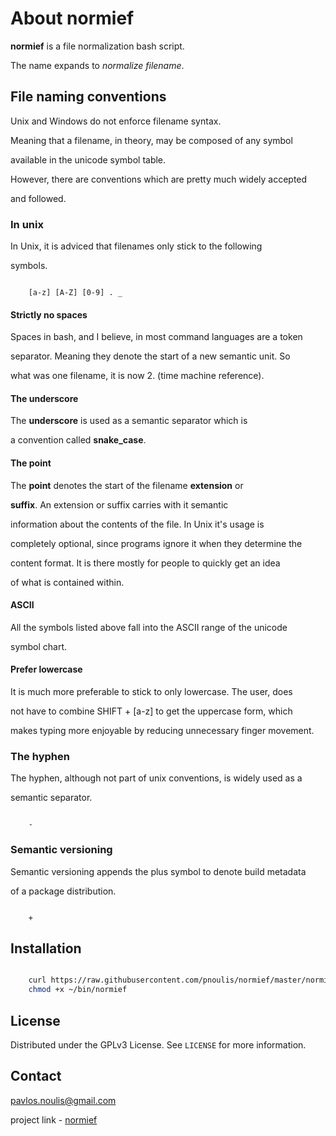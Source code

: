 # About normief

**normief** is a file normalization bash script.

The name expands to *normalize filename*.


## File naming conventions

Unix and Windows do not enforce filename syntax.

Meaning that a filename, in theory, may be composed of any symbol

available in the unicode symbol table.

However, there are conventions which are pretty much widely accepted

and followed.


### In unix

In Unix, it is adviced that filenames only stick to the following

symbols.


```shell

    [a-z] [A-Z] [0-9] . _

```


#### Strictly no spaces

Spaces in bash, and I believe, in most command languages are a token

separator. Meaning they denote the start of a new semantic unit. So

what was one filename, it is now 2. (time machine reference).


#### The underscore

The **underscore** is used as a semantic separator which is

a convention called **snake_case**.


#### The point

The **point** denotes the start of the filename **extension** or

**suffix**. An extension or suffix carries with it semantic

information about the contents of the file. In Unix it's usage is

completely optional, since programs ignore it when they determine the

content format. It is there mostly for people to quickly get an idea

of what is contained within.


#### ASCII

All the symbols listed above fall into the ASCII range of the unicode

symbol chart.


#### Prefer lowercase

It is much more preferable to stick to only lowercase. The user, does

not have to combine SHIFT + [a-z] to get the uppercase form, which

makes typing more enjoyable by reducing unnecessary finger movement.


### The hyphen

The hyphen, although not part of unix conventions, is widely used as a

semantic separator.

```shell

    -

```


### Semantic versioning

Semantic versioning appends the plus symbol to denote build metadata

of a package distribution.

```shell

    +

```


## Installation

```bash

    curl https://raw.githubusercontent.com/pnoulis/normief/master/normief.sh > ~/bin/normief
    chmod +x ~/bin/normief

```

## License

Distributed under the GPLv3 License. See `LICENSE` for more information.


## Contact

pavlos.noulis@gmail.com

project link - [normief](https://github.com/pnoulis/normief)
